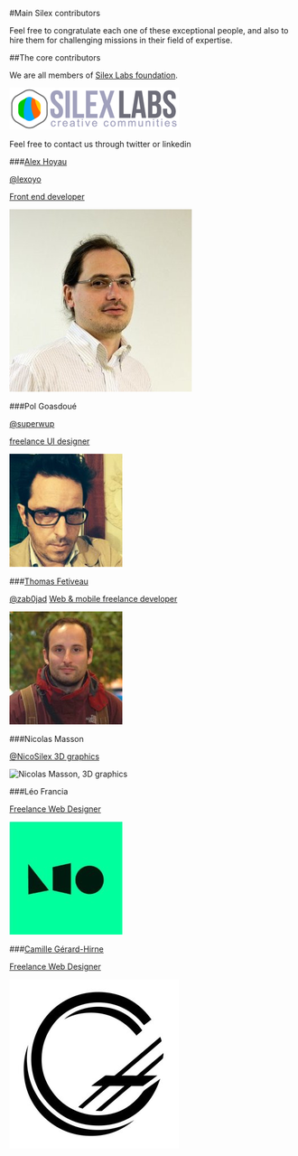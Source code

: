 #Main Silex contributors

Feel free to congratulate each one of these exceptional people, and also to hire them for challenging missions in their field of expertise.

##The core contributors

We are all members of [Silex Labs foundation](http://www.silexlabs.org).

[![Silex Labs](silexlabs.png)](http://www.silexlabs.org)

Feel free to contact us through twitter or linkedin

###[Alex Hoyau](http://lexoyo.me)


[@lexoyo](https://twitter.com/lexoyo)

[Front end developer](https://www.linkedin.com/in/webappdev/)

![Alex Hoyau, javascript developer](lexoyo.jpg)

###Pol Goasdoué

[@superwup](https://twitter.com/superwup)

[freelance UI designer](http://superwup.me)

![Pol Goasdoué, freelance UI designer](pol.jpg)

###[Thomas Fetiveau](http://www.tokom.fr/)

[@zab0jad](https://twitter.com/zab0jad) [Web & mobile freelance developer](https://www.linkedin.com/in/thomasfetiveau)

![Thomas Fétiveau](zabojad.jpg)

###Nicolas Masson

[@NicoSilex 3D graphics](https://twitter.com/NicoSilex)

![Nicolas Masson, 3D graphics](https://fbcdn-profile-a.akamaihd.net/hprofile-ak-xpa1/v/t1.0-1/c33.33.414.414/s320x320/1017419_576687429021244_1499183387_n.jpg?oh=0f76d25bb16507621018b338e05739b0&oe=5507EC96&__gda__=1426489212_476144439b6c3f6b20b5bc4b09ec53f6)

###Léo Francia

[Freelance Web Designer](http://www.leofrancia.fr)

![Léo Francia, web designer](leo.jpg)

###[Camille Gérard-Hirne](http://www.camille-gh.com/about/)

[Freelance Web Designer](http://fr.linkedin.com/in/camillegerardhirne/en)

![Freelance web designer](camille.jpg)

